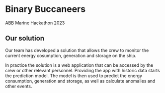 # Binary Buccaneers

ABB Marine Hackathon 2023

## Our solution

Our team has developed a solution that allows the crew to monitor the current energy cosumption, generation and storage on the ship.

In practice the solution is a web application that can be accessed by the crew or other relevant personnel. Providing the app with historic data starts the prediction model. The model is then used to predict the energy consumption, generation and storage, as well as calculate anomalies and other events.

